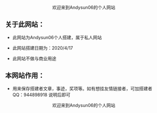 <center>欢迎来到Andysun06的个人网站</center>



## 关于此网站：

- 此网站为Andysun06个人搭建，属于私人网站

- 此网站搭建日期为：2020/4/17

- 此网站不做与商业用途



## 本网站作用：

- 用来保存搭建者文章，事迹，奖项等。如有想挂友情链接者，可加搭建者QQ：944898918 说明后即可
<center>欢迎来到Andysun06的个人网站</center>
